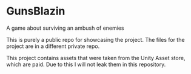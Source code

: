 # GunsBlazin
A game about surviving an ambush of enemies

This is purely a public repo for showcasing the project. The files for the project are in a different private repo.

This project contains assets that were taken from the Unity Asset store, which are paid. Due to this I will not leak them in this repository.

